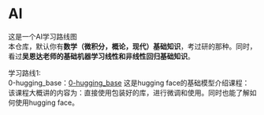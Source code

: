# AI
这是一个AI学习路线图  
本仓库，默认你有**数学（微积分，概论，现代）基础知识**，考过研的那种。同时，看过**吴恩达老师的基础机器学习线性和非线性回归基础知识**。

学习路线1:  
0-hugging_base：[0-hugging_base](https://huggingface.co/learn/llm-course/zh-CN)
这是hugging face的基础模型介绍课程：  
该课程大概讲的内容为：直接使用包装好的库，进行微调和使用。同时也能了解如何使用hugging face。
